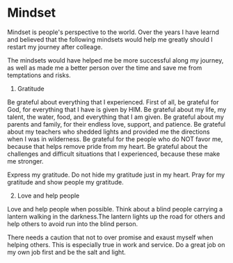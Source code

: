 # Mindset

Mindset is people's perspective to the world. Over the years I have learnd and believed that the following mindsets would help me greatly should I restart my journey after colleage.

The mindsets would have helped me be more successful along my journey, as well as made me a better person over the time and save me from temptations and risks.

1. Gratitude

Be grateful about everything that I experienced. First of all, be grateful for God, for everything that I have is given by HIM. Be grateful about my life, my talent, the water, food, and everything that I am given. Be grateful about my parents and family, for their endless love, support, and patience. Be grateful about my teachers who shedded lights and provided me the directions when I was in wilderness. Be grateful for the people who do NOT favor me, because that helps remove pride from my heart. Be grateful about the challenges and difficult situations that I experienced, because these make me stronger. 

Express my gratitude. Do not hide my gratitude just in my heart. Pray for my gratitude and show people my gratitude.

2. Love and help people

Love and help people when possible. Think about a blind people carrying a lantern walking in the darkness.The lantern lights up the road for others and help others to avoid run into the blind person.

There needs a caution that not to over promise and exaust myself when helping others. This is especially true in work and service. Do a great job on my own job first and be the salt and light.

